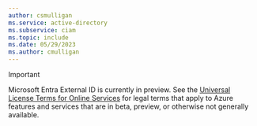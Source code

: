 ```yaml
---
author: csmulligan
ms.service: active-directory
ms.subservice: ciam
ms.topic: include
ms.date: 05/29/2023
ms.author: cmulligan
---
```

> [!IMPORTANT]
> Microsoft Entra External ID is currently in preview. See the [Universal License Terms for Online Services](https://aka.ms/EntraPreviewsTermsOfUse) for legal terms that apply to Azure features and services that are in beta, preview, or otherwise not generally available. 